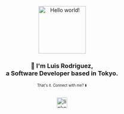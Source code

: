 <div align="center">
    <img src="https://typograssy.deno.dev/api?text=Hello%20world!&l0=161b22&l1=39d353&l2=26a641&l3=016c31&l4=0d4429&bg=0e1117" height="127" alt="Hello world!"  />
</div>

<h3 align="center">👋 I'm Luis Rodriguez, <br>a Software Developer based in Tokyo.</h3>
<p align="center"><sub><sup>That's it. Connect with me? ⬇️</sup></sub></p>

###

<div align="center">
<!--   <a href="mailto:rodluisr@gmail.com" target="_blank">
    <img src="https://img.shields.io/static/v1?message=Gmail&logo=gmail&label=&color=D14836&logoColor=white&labelColor=&style=for-the-badge" height="28" alt="gmail logo"  />
  </a> -->
<!--   <a href="https://codepen.io/luisrrv" target="_blank">
    <img src="https://img.shields.io/static/v1?message=Codepen&logo=codepen&label=&color=000000&logoColor=white&labelColor=&style=for-the-badge" height="28" alt="codepen logo"  />
  </a> -->
  <a href="https://www.linkedin.com/in/luisrrv/" target="_blank">
    <img src="https://img.shields.io/static/v1?message=LinkedIn&logo=linkedin&label=&color=0077B5&logoColor=white&labelColor=&style=for-the-badge" height="28" alt="linkedin logo"  />
  </a>
<!--   <a href="https://www.instagram.com/luis.rrv/" target="_blank">
    <img src="https://img.shields.io/static/v1?message=Instagram&logo=instagram&label=&color=E4405F&logoColor=white&labelColor=&style=for-the-badge" height="28" alt="instagram logo"  />
  </a> -->
<!--   <a href="https://twitter.com/luis_rrv" target="_blank">
    <img src="https://img.shields.io/static/v1?message=Twitter&logo=twitter&label=&color=1DA1F2&logoColor=white&labelColor=&style=for-the-badge" height="28" alt="twitter logo"  />
  </a> -->
</div>

###

<!-- <div align="center">
  <img src="https://cdn.jsdelivr.net/gh/devicons/devicon/icons/html5/html5-original.svg" height="20" width="30" alt="html5 logo"  />
  <img src="https://cdn.jsdelivr.net/gh/devicons/devicon/icons/css3/css3-original.svg" height="20" width="30" alt="css3 logo"  />
  <img src="https://cdn.jsdelivr.net/gh/devicons/devicon/icons/javascript/javascript-original.svg" height="20" width="30" alt"javascript logo"  />
  <img src="https://cdn.jsdelivr.net/gh/devicons/devicon/icons/typescript/typescript-original.svg" height="20"  width="30" alt"typescript logo" />
  <img src="https://cdn.jsdelivr.net/gh/devicons/devicon/icons/react/react-original.svg" height="20" width="30" alt="react logo"  />
  <img src="https://cdn.jsdelivr.net/gh/devicons/devicon/icons/vuejs/vuejs-original.svg" height="20" width="30" alt="vuejs logo"  />        
  <img src="https://cdn.jsdelivr.net/gh/devicons/devicon/icons/sass/sass-original.svg" height="20" width="30" alt="sass logo"  />
  <img src="https://cdn.jsdelivr.net/gh/devicons/devicon/icons/bootstrap/bootstrap-original.svg" height="20" width="30" alt="bootstrap logo"  />
  <img src="https://cdn.jsdelivr.net/gh/devicons/devicon/icons/tailwindcss/tailwindcss-plain.svg" height="20" width="30" alt="tailwind logo"  />
  <img src="https://cdn.jsdelivr.net/gh/devicons/devicon/icons/nodejs/nodejs-original.svg" height="20" width="30" alt="nodejs logo"  />
  <img src="https://cdn.jsdelivr.net/gh/devicons/devicon/icons/python/python-original.svg" height="20" width="30" alt="python logo"  />
  <img src="https://cdn.jsdelivr.net/gh/devicons/devicon/icons/ruby/ruby-plain.svg" height="20" width="30" alt="ruby logo"  />
  <img src="https://cdn.jsdelivr.net/gh/devicons/devicon/icons/rails/rails-plain.svg" height="20" width="30" alt="rails logo"  />
  <img src="https://cdn.jsdelivr.net/gh/devicons/devicon/icons/php/php-plain.svg" height="20" width="30" alt="php logo"  />
  <img src="https://cdn.jsdelivr.net/gh/devicons/devicon/icons/lua/lua-original-wordmark.svg" height="20" width="30" alt="lua logo"  />
  <img src="https://cdn.jsdelivr.net/gh/devicons/devicon/icons/postgresql/postgresql-original.svg" height="20" width="30" alt="postgresql logo"  />
  <img src="https://cdn.jsdelivr.net/gh/devicons/devicon/icons/redis/redis-original-wordmark.svg" height="20" width="30" alt="postgresql logo"  />
  <img src="https://cdn.jsdelivr.net/gh/devicons/devicon/icons/firebase/firebase-plain.svg" height="20" width="30" alt="firebase logo"  />
  <img src="https://cdn.jsdelivr.net/gh/devicons/devicon/icons/mongodb/mongodb-original.svg" height="20" width="30" alt="mongodb logo"  />
  <img src="https://cdn.jsdelivr.net/gh/devicons/devicon/icons/heroku/heroku-original.svg" height="20" width="30" alt="heroku logo"  />
  <img src="https://cdn.jsdelivr.net/gh/devicons/devicon/icons/git/git-original.svg" height="20" width="30" alt="git logo"  />
  <img src="https://cdn.jsdelivr.net/gh/devicons/devicon/icons/vim/vim-plain.svg" height="20" width="30" alt="git logo"  />
  <img src="https://cdn.jsdelivr.net/gh/devicons/devicon/icons/figma/figma-original.svg" height="20" width="30" alt="figma logo"  />
</div> -->

###
